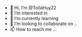 - 👋 Hi, I’m @ToilaHuy22
- 👀 I’m interested in
- 🌱 I’m currently learning 
- 💞️ I’m looking to collaborate on ..
- 📫 How to reach me ...

<!---
ToilaHuy22/ToilaHuy22 is a ✨ special ✨ repository because its `README.md` (this file) appears on your GitHub profile.
You can click the Preview link to take a look at your changes.
--->
